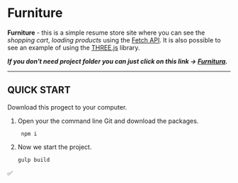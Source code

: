 # Furniture
**Furniture** - this is a simple resume store site where you can see the *shopping cart*, *loading products* using the [Fetch API](https://developer.mozilla.org/en-US/docs/Web/API/Fetch_API/Using_Fetch).
It is also possible to see an example of using the [THREE.js](https://threejs.org/) library.

***If you don't need project folder you can just click on this link -> [Furnitura](https://danilnefedov.github.io/Furniture/).***
___
## QUICK START
Download this progect to your computer.
1. Open your the command line Git and download the packages.
   ```
    npm i
   ```
2. Now we start the project.
   ```
   gulp build
   ```
:white_check_mark:

